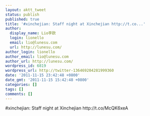 ```yaml
---
layout: aktt_tweet
status: publish
published: true
title: '#xinchejian: Staff night at Xinchejian http://t.co...'
author:
  display_name: Lio李欧
  login: lionello
  email: lio@lunesu.com
  url: http://lunesu.com/
author_login: lionello
author_email: lio@lunesu.com
author_url: http://lunesu.com/
wordpress_id: 6819
wordpress_url: http://twitter-136469204281999360
date: '2011-11-15 23:42:48 +0800'
date_gmt: '2011-11-15 15:42:48 +0800'
categories: []
tags: []
comments: []
---
```

<p>#xinchejian: Staff night at Xinchejian http://t.co/McQK6xeA</p>
